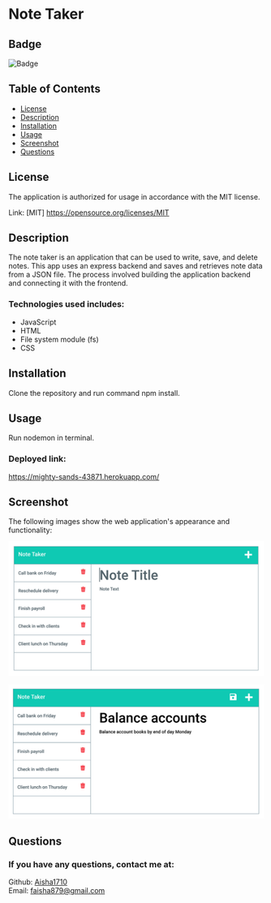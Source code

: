 # Note Taker

## Badge

![Badge](http://img.shields.io/badge/license-MIT-blue.png)
<br>

## Table of Contents

- [License](#license)
- [Description](#description)
- [Installation](#installation)
- [Usage](#usage)
- [Screenshot](#screenshot)
- [Questions](#questions)

## License

The application is authorized for usage in accordance with the MIT license.

Link: [MIT] https://opensource.org/licenses/MIT

## Description

The note taker is an application that can be used to write, save, and delete notes. This app uses an express backend and saves and retrieves note data from a JSON file. The process involved building the application backend and connecting it with the frontend.

### Technologies used includes:

- JavaScript
- HTML
- File system module (fs)
- CSS

## Installation

Clone the repository and run command npm install.

## Usage

Run nodemon in terminal.

### Deployed link:

https://mighty-sands-43871.herokuapp.com/

## Screenshot

The following images show the web application's appearance and functionality:

![Existing notes are listed in the left-hand column with empty fields on the right-hand side for the new note’s title and text.](./public/assets/images/11-express-homework-demo-01.png)

![Note titled “Balance accounts” reads, “Balance account books by end of day Monday,” with other notes listed on the left.](./public/assets/images/11-express-homework-demo-02.png)

## Questions

### If you have any questions, contact me at:

Github: [Aisha1710](https://github.com/Aisha1710)
<br>
Email: faisha879@gmail.com
